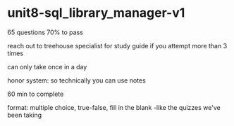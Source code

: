 # unit8-sql_library_manager-v1
 
65 questions
70% to pass

reach out to treehouse specialist for study guide if you attempt more than 3 times

can only take once in a day

honor system: so technically you can use notes

60 min to complete 

format: multiple choice, true-false, fill in the blank 
-like the quizzes we've been taking